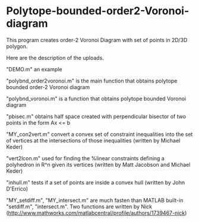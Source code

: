 # Polytope-bounded-order2-Voronoi-diagram
This program creates order-2 Voronoi Diagram with set of points in 2D/3D polygon.


Here are the description of the uploads.

"DEMO.m" an example

"polybnd_order2voronoi.m" is the main function that obtains polytope bounded order-2 Voronoi diagram

"polybnd_voronoi.m" is a function that obtains polytope bounded Voronoi diagram 

"pbisec.m" obtains half space created with perpendicular bisector of two points in the form Ax <= b

"MY_con2vert.m" convert a convex set of constraint inequalities into the set of vertices at the intersections of those inequalities (written by Michael Keder)

"vert2lcon.m" used for finding the %linear constraints defining a polyhedron in R^n given its vertices (written by Matt Jacobson and Michael Keder)

"inhull.m" tests if a set of points are inside a convex hull (written by John D'Errico)

"MY_setdiff.m", "MY_intersect.m" are much fasten than MATLAB built-in "setdiff.m", "intersect.m". Two functions are written by Nick (http://www.mathworks.com/matlabcentral/profile/authors/1739467-nick)
